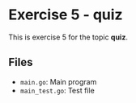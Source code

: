 # Exercise 5 - quiz

This is exercise 5 for the topic **quiz**.

## Files
- `main.go`: Main program
- `main_test.go`: Test file
